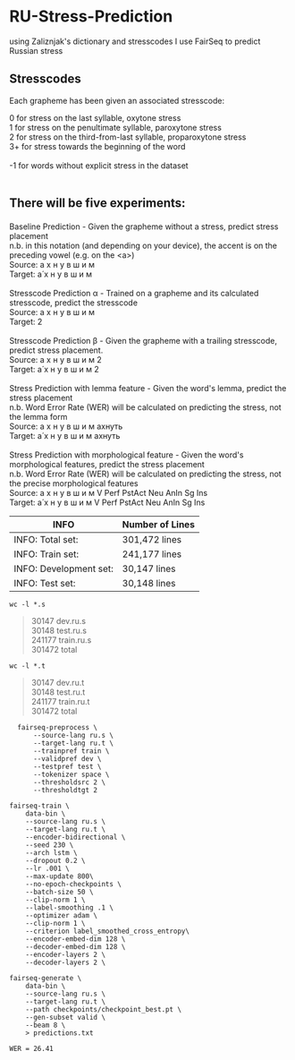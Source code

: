 # RU-Stress-Prediction
using Zaliznjak's dictionary and stresscodes I use FairSeq to predict Russian stress

## Stresscodes
Each grapheme has been given an associated stresscode:<p>

0 for stress on the last syllable, oxytone stress<br>
1 for stress on the penultimate syllable, paroxytone stress<br>
2 for stress on the third-from-last syllable, proparoxytone stress<br>
3+ for stress towards the beginning of the word<br>
<br>
-1 for words without explicit stress in the dataset<br>
<br>
## There will be five experiments:<p>

Baseline Prediction - Given the grapheme without a stress, predict stress placement <br>
n.b. in this notation (and depending on your device), the accent is on the preceding vowel (e.g. on the \<a>\)<br>
Source: а х н у в ш и м <br>
Target: а́ х н у в ш и м <br>
<br>
Stresscode Prediction α - Trained on a grapheme and its calculated stresscode, predict the stresscode<br>
Source: а х н у в ш и м<br>
Target: 2<br>
<br>
Stresscode Prediction β - Given the grapheme with a trailing stresscode, predict stress placement.<br>
Source: а х н у в ш и м 2<br>
Target: а́ х н у в ш и м 2<br>
<br>
Stress Prediction with lemma feature - Given the word's lemma, predict the stress placement<br>
n.b. Word Error Rate (WER) will be calculated on predicting the stress, not the lemma form<br>
Source: а х н у в ш и м ахнуть<br>
Target: а́ х н у в ш и м ахнуть<br>
<br>
Stress Prediction with morphological feature - Given the word's morphological features, predict the stress placement<br>
n.b. Word Error Rate (WER) will be calculated on predicting the stress, not the precise morphological features<br>
Source: а х н у в ш и м V Perf PstAct Neu AnIn Sg Ins<br>
Target: а́ х н у в ш и м V Perf PstAct Neu AnIn Sg Ins<br>
  
|INFO|Number of Lines|
|---|---|
|INFO: Total set:|	301,472 lines|
|INFO: Train set:|	241,177 lines|
|INFO: Development set:|	30,147 lines|
|INFO: Test set:|	30,148 lines|
  
  <code>wc -l *.s</code>
  
  > 30147 dev.ru.s<br>
  > 30148 test.ru.s<br>
  > 241177 train.ru.s<br>
  > 301472 total<br>

  <code>wc -l *.t</code>
   
  > 30147 dev.ru.t<br>
  > 30148 test.ru.t<br>
  > 241177 train.ru.t<br>
  > 301472 total<br>

```
  fairseq-preprocess \
      --source-lang ru.s \
      --target-lang ru.t \
      --trainpref train \
      --validpref dev \
      --testpref test \
      --tokenizer space \
      --thresholdsrc 2 \
      --thresholdtgt 2
```

```
fairseq-train \
    data-bin \
    --source-lang ru.s \
    --target-lang ru.t \
    --encoder-bidirectional \
    --seed 230 \
    --arch lstm \
    --dropout 0.2 \
    --lr .001 \
    --max-update 800\
    --no-epoch-checkpoints \
    --batch-size 50 \
    --clip-norm 1 \
    --label-smoothing .1 \
    --optimizer adam \
    --clip-norm 1 \
    --criterion label_smoothed_cross_entropy\
    --encoder-embed-dim 128 \
    --decoder-embed-dim 128 \
    --encoder-layers 2 \
    --decoder-layers 2 \
```  

```
fairseq-generate \
    data-bin \
    --source-lang ru.s \
    --target-lang ru.t \
    --path checkpoints/checkpoint_best.pt \
    --gen-subset valid \
    --beam 8 \
    > predictions.txt  
```
`WER = 26.41`<br>
  
